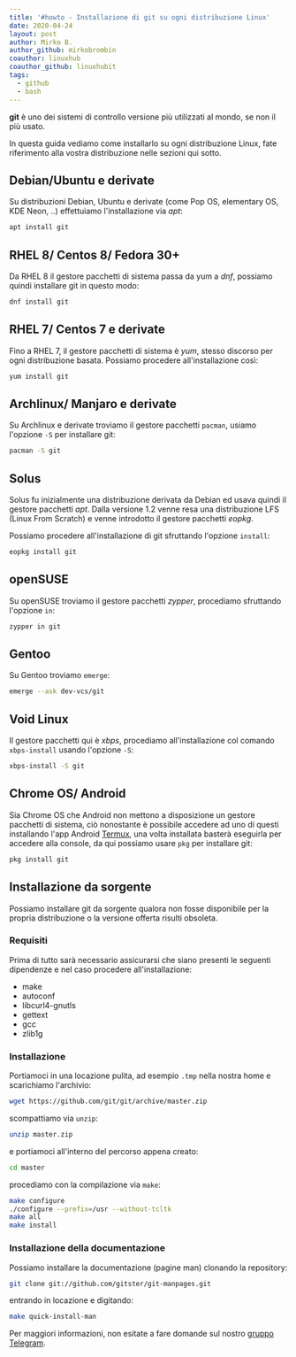 ```yaml
---
title: '#howto - Installazione di git su ogni distribuzione Linux'
date: 2020-04-24
layout: post
author: Mirko B.
author_github: mirkobrombin
coauthor: linuxhub
coauthor_github: linuxhubit
tags:
  - github  
  - bash
---
```

**git** è uno dei sistemi di controllo versione più utilizzati al mondo, se non il più usato.

In questa guida vediamo come installarlo su ogni distribuzione Linux, fate riferimento alla vostra distribuzione nelle sezioni qui sotto.

## Debian/Ubuntu e derivate

Su distribuzioni Debian, Ubuntu e derivate (come Pop OS, elementary OS, KDE Neon, ..) effettuiamo l'installazione via *apt*:

```bash
apt install git
```

## RHEL 8/ Centos 8/ Fedora 30+

Da RHEL 8 il gestore pacchetti di sistema passa da yum a *dnf*, possiamo quindi installare git in questo modo:

```bash
dnf install git
```

## RHEL 7/ Centos 7 e derivate

Fino a RHEL 7, il gestore pacchetti di sistema è *yum*, stesso discorso per ogni distribuzione basata. Possiamo procedere all'installazione così:

```bash
yum install git
```

## Archlinux/ Manjaro e derivate

Su Archlinux e derivate troviamo il gestore pacchetti `pacman`, usiamo l'opzione `-S` per installare git:

```bash
pacman -S git
```

## Solus

Solus fu inizialmente una distribuzione derivata da Debian ed usava quindi il gestore pacchetti *apt*. Dalla versione 1.2 venne resa una distribuzione LFS (Linux From Scratch) e venne introdotto il gestore pacchetti *eopkg*.

Possiamo procedere all'installazione di git sfruttando l'opzione `install`:

```bash
eopkg install git
```

## openSUSE

Su openSUSE troviamo il gestore pacchetti *zypper*, procediamo sfruttando l'opzione `in`:

```bash
zypper in git
```

## Gentoo

Su Gentoo troviamo `emerge`:

```bash
emerge --ask dev-vcs/git
```

## Void Linux

Il gestore pacchetti qui è *xbps*, procediamo all'installazione col comando `xbps-install` usando l'opzione `-S`:

```bash
xbps-install -S git
```

## Chrome OS/ Android

Sia Chrome OS che Android non mettono a disposizione un gestore pacchetti di sistema, ciò nonostante è possibile accedere ad uno di questi installando l'app Android <a href="https://termux.com">Termux</a>, una volta installata basterà eseguirla per accedere alla console, da qui possiamo usare `pkg` per installare git:

```bash
pkg install git
```

## Installazione da sorgente

Possiamo installare git da sorgente qualora non fosse disponibile per la propria distribuzione o la versione offerta risulti obsoleta.

### Requisiti

Prima di tutto sarà necessario assicurarsi che siano presenti le seguenti dipendenze e nel caso procedere all'installazione:

- make
- autoconf
- libcurl4-gnutls
- gettext
- gcc
- zlib1g

### Installazione

Portiamoci in una locazione pulita, ad esempio `.tmp` nella nostra home e scarichiamo l'archivio:

```bash
wget https://github.com/git/git/archive/master.zip
```

scompattiamo via `unzip`:

```bash
unzip master.zip
```

e portiamoci all'interno del percorso appena creato:

```bash
cd master
```

procediamo con la compilazione via `make`:

```bash
make configure
./configure --prefix=/usr --without-tcltk 
make all
make install
```

### Installazione della documentazione

Possiamo installare la documentazione (pagine man) clonando la repository:

```bash
git clone git://github.com/gitster/git-manpages.git
```

entrando in locazione e digitando:

```bash
make quick-install-man
```

Per maggiori informazioni, non esitate a fare domande sul nostro [gruppo Telegram](https://t.me/linuxpeople).